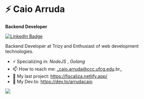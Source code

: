 

<!--
**arrudacaio/arrudacaio** is a ✨ _special_ ✨ repository because its `README.md` (this file) appears on your GitHub profile.

Here are some ideas to get you started:

- 🔭 I’m currently working on ...
- 🌱 I’m currently learning ...
- 👯 I’m looking to collaborate on ...
- 🤔 I’m looking for help with ...
- 💬 Ask me about ...
- 📫 How to reach me: ...
- 😄 Pronouns: ...
- ⚡ Fun fact: ...
-->
# ⚡ Caio Arruda

**Backend Developer** 


[![LinkedIn Badge](https://img.shields.io/badge/linkedin--%238f2d07?style=for-the-badge&logo=linkedin&logoColor=white)](https://www.linkedin.com/in/caio-arruda1313/)

Backend Developer at Trizy and  Enthusiast of web development technologies.

- ⚡ Specializing in: _NodeJS_ , _Golang_
- 📫 How to reach me: _caio.arruda@ccc.ufcg.edu.br_
- 🔭 My last project: https://fiscaliza.netlify.app/ 
- 💬 My Dev.to: https://dev.to/arrudacaio

<img src="https://github-readme-stats.vercel.app/api?username=arrudacaio&theme=radical">
